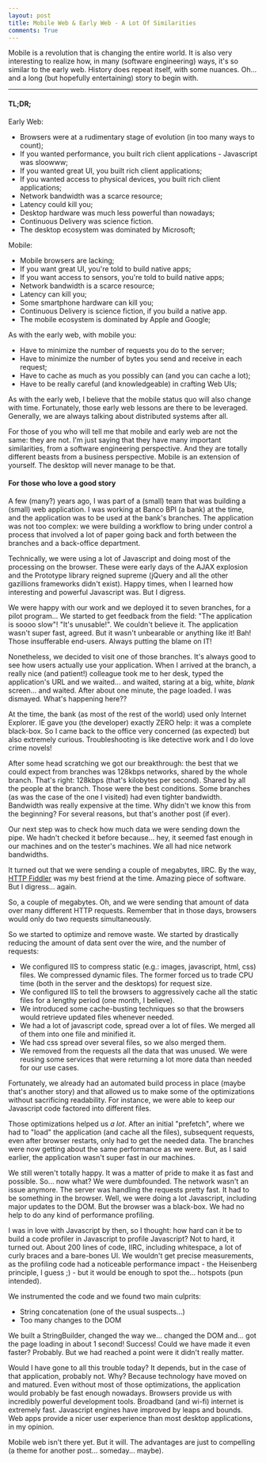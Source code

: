 ```yaml
---
layout: post
title: Mobile Web & Early Web - A Lot Of Similarities
comments: True
---
```


Mobile is a revolution that is changing the entire world. It is also very interesting to realize how, in many (software engineering) ways, it's so similar to the early web. History does repeat itself, with some nuances. Oh... and a long (but hopefully entertaining) story to begin with.

---

#### TL;DR;

Early Web:
* Browsers were at a rudimentary stage of evolution (in too many ways to count);
* If you wanted performance, you built rich client applications - Javascript was sloowww;
* If you wanted great UI, you built rich client applications;
* If you wanted access to physical devices, you built rich client applications;
* Network bandwidth was a scarce resource;
* Latency could kill you;
* Desktop hardware was much less powerful than nowadays;
* Continuous Delivery was science fiction.
* The desktop ecosystem was dominated by Microsoft;

Mobile:
* Mobile browsers are lacking;
* If you want great UI, you're told to build native apps;
* If you want access to sensors, you're told to build native apps;
* Network bandwidth is a scarce resource;
* Latency can kill you;
* Some smartphone hardware can kill you;
* Continuous Delivery is science fiction, if you build a native app.
* The mobile ecosystem is dominated by Apple and Google;

As with the early web, with mobile you:
* Have to minimize the number of requests you do to the server;
* Have to minimize the number of bytes you send and receive in each request;
* Have to cache as much as you possibly can (and you can cache a lot);
* Have to be really careful (and knowledgeable) in crafting Web UIs;

As with the early web, I believe that the mobile status quo will also change with time. Fortunately, those early web lessons are there to be leveraged. Generally, we are always talking about distributed systems after all.

For those of you who will tell me that mobile and early web are not the same: they are not. I'm just saying that they have many important similarities, from a software engineering perspective. And they are totally different beasts from a business perspective. Mobile is an extension of yourself. The desktop will never manage to be that.

#### For those who love a good story

A few (many?) years ago, I was part of a (small) team that was building a (small) web application. I was working at Banco BPI (a bank) at the time, and the application was to be used at the bank's branches. The application was not too complex: we were building a workflow to bring under control a process that involved a lot of paper going back and forth between the branches and a back-office department.

Technically, we were using a lot of Javascript and doing most of the processing on the browser. These were early days of the AJAX explosion and the Prototype library reigned supreme (jQuery and all the other gazillions frameworks didn't exist). Happy times, when I learned how interesting and powerful Javascript was. But I digress.

We were happy with our work and we deployed it to seven branches, for a pilot program... We started to get feedback from the field: "The application is soooo slow"! "It's unusable!". We couldn't believe it. The application wasn't super fast, agreed. But it wasn't unbearable or anything like it! Bah! Those insufferable end-users. Always putting the blame on IT!

Nonetheless, we decided to visit one of those branches. It's always good to see how users actually use your application. When I arrived at the branch, a really nice (and patient!) colleague took me to her desk, typed the application's URL and we waited... and waited, staring at a big, white, _blank_ screen... and waited. After about one minute, the page loaded. I was dismayed. What's happening here??

At the time, the bank (as most of the rest of the world) used only Internet Explorer. IE gave you (the developer) exactly ZERO help: it was a complete black-box. So I came back to the office very concerned (as expected) but also extremely curious. Troubleshooting is like detective work and I do love crime novels!

After some head scratching we got our breakthrough: the best that we could expect from branches was 128kbps networks, shared by the whole branch. That's right: 128kbps (that's kilobytes per second). Shared by all the people at the branch. Those were the best conditions. Some branches (as was the case of the one I visited) had even tighter bandwidth. Bandwidth was really expensive at the time. Why didn't we know this from the beginning? For several reasons, but that's another post (if ever).

Our next step was to check how much data we were sending down the pipe. We hadn't checked it before because... hey, it seemed fast enough in our machines and on the tester's machines. We all had nice network bandwidths.

It turned out that we were sending a couple of megabytes, IIRC. By the way, [HTTP Fiddler](https://en.wikipedia.org/wiki/Fiddler_\(software\)) was my best friend at the time. Amazing piece of software. But I digress... again.

So, a couple of megabytes. Oh, and we were sending that amount of data over many different HTTP requests. Remember that in those days, browsers would only do two requests simultaneously.

So we started to optimize and remove waste. We started by drastically reducing the amount of data sent over the wire, and the number of requests:
* We configured IIS to compress static (e.g.: images, javascript, html, css) files. We compressed dynamic files. The former forced us to trade CPU time (both in the server and the desktops) for request size.
* We configured IIS to tell the browsers to aggressively cache all the static files for a lengthy period (one month, I believe).
* We introduced some cache-busting techniques so that the browsers would retrieve updated files whenever needed.
* We had a lot of javascript code, spread over a lot of files. We merged all of them into one file and minified it.
* We had css spread over several files, so we also merged them.
* We removed from the requests all the data that was unused. We were reusing some services that were returning a lot more data than needed for our use cases.

Fortunately, we already had an automated build process in place (maybe that's another story) and that allowed us to make some of the optimizations without sacrificing readability. For instance, we were able to keep our Javascript code factored into different files.

Those optimizations helped us *a lot*. After an initial "prefetch", where we had to "load" the application (and cache all the files), subsequent requests, even after browser restarts, only had to get the needed data. The branches were now getting about the same performance as we were. But, as I said earlier, the application wasn't super fast in our machines.

We still weren't totally happy. It was a matter of pride to make it as fast and possible. So... now what? We were dumbfounded. The network wasn't an issue anymore. The server was handling the requests pretty fast. It had to be something in the browser. Well, we were doing a lot Javascript, including major updates to the DOM. But the browser was a black-box. We had no help to do any kind of performance profiling.

I was in love with Javascript by then, so I thought: how hard can it be to build a code profiler in Javascript to profile Javascript? Not to hard, it turned out. About 200 lines of code, IIRC, including whitespace, a lot of curly braces and a bare-bones UI. We wouldn't get precise measurements, as the profiling code had a noticeable performance impact - the Heisenberg principle, I guess ;) - but it would be enough to spot the... hotspots (pun intended).

We instrumented the code and we found two main culprits:
* String concatenation (one of the usual suspects...)
* Too many changes to the DOM

We built a StringBuilder, changed the way we... changed the DOM and... got the page loading in about 1 second! Success! Could we have made it even faster? Probably. But we had reached a point were it didn't really matter.

Would I have gone to all this trouble today? It depends, but in the case of that application, probably not. Why? Because technology have moved on and matured. Even without most of those optimizations, the application would probably be fast enough nowadays. Browsers provide us with incredibly powerful development tools. Broadband (and wi-fi) internet is extremely fast. Javascript engines have improved by leaps and bounds. Web apps provide a nicer user experience than most desktop applications, in my opinion.

Mobile web isn't there yet. But it will. The advantages are just to compelling (a theme for another post... someday... maybe).
